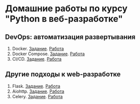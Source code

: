 # Домашние работы по курсу "Python в веб-разработке"

## DevOps: автоматизация развертывания

1. Docker. [Задание](https://github.com/netology-code/py-homeworks-web/tree/new/1.3-docker). [Работа](https://github.com/timurgs/docker-hw.git)
2. Docker Compose. [Задание](https://github.com/netology-code/py-homeworks-web/tree/new/1.4-docker-compose). [Работа](https://github.com/timurgs/docker-compose-hw.git)
3. CI/CD. [Задание](https://github.com/netology-code/py-homeworks-web/tree/new/1.5-ci-cd). [Работа](https://github.com/timurgs/cicd-project.git)

## Другие подходы к web-разработке

1. Flask. [Задание](https://github.com/netology-code/py-homeworks-web/tree/new/2.1-flask). [Работа](https://github.com/timurgs/flask-hw.git)
2. Aiohttp. [Задание](https://github.com/netology-code/py-homeworks-web/tree/new/2.3-aiohttp). [Работа](https://github.com/timurgs/aiohttp-hw.git)
3. Celery. [Задание](https://github.com/netology-code/py-homeworks-web/tree/new/2.4-celery). [Работа](https://github.com/timurgs/celery-hw.git)
